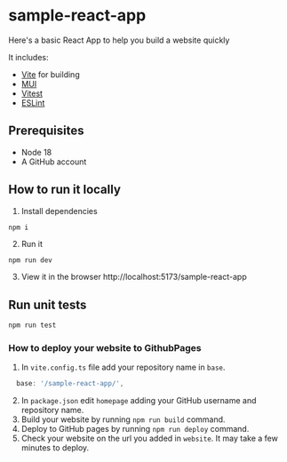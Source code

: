 # sample-react-app

Here's a basic React App to help you build a website quickly

It includes:

- [Vite](https://vitejs.dev/) for building
- [MUI](https://mui.com/)
- [Vitest](https://vitest.dev/)
- [ESLint](https://eslint.org/)

## Prerequisites

- Node 18
- A GitHub account

## How to run it locally

1. Install dependencies

```sh
npm i
```

2. Run it

```
npm run dev
```

3. View it in the browser http://localhost:5173/sample-react-app

## Run unit tests

```sh
npm run test
```

### How to deploy your website to GithubPages

1. In `vite.config.ts` file add your repository name in `base`.
```ts
  base: '/sample-react-app/',
```
2. In `package.json` edit `homepage` adding your GitHub username and repository name.
3. Build your website by running `npm run build` command.
4. Deploy to GitHub pages by running `npm run deploy` command.
5. Check your website on the url you added in `website`. It may take a few minutes to deploy.
